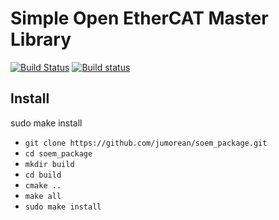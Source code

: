 # Simple Open EtherCAT Master Library
[![Build Status](https://travis-ci.org/OpenEtherCATsociety/SOEM.svg?branch=master)](https://travis-ci.org/OpenEtherCATsociety/SOEM)
[![Build status](https://ci.appveyor.com/api/projects/status/bqgirjsxog9k1odf?svg=true)](https://ci.appveyor.com/project/hefloryd/soem-5kq8b)

Install
--------------

sudo make install
   * `git clone https://github.com/jumorean/soem_package.git`
   * `cd soem_package`
   * `mkdir build`
   * `cd build`
   * `cmake ..`
   * `make all`
   * `sudo make install`

